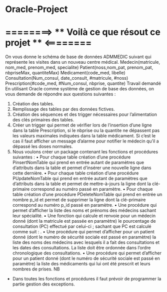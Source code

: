 # Oracle-Project

# ========> ** Voilà ce que résout ce projet ** <========


On vous donne le schéma de base de données ADMMEDIC suivant qui représente les visites dans un nouveau centre médical.
Medecin(matricule, nom_med, prenom_med, specialite)
Patient(noss,nom_pat, prenom_pat, nbpriseMax, quantiteMax)
Medicament(code_med, libelle)
Consultation(Num_consul, date_consult, #matricule, #noss)
Prescription(#code_med, #Num_consul, nbprise, quantite)
Travail demandé
En utilisant Oracle comme système de gestion de base des données, on vous demande de répondre aux questions suivantes :
1. Création des tables.
2. Remplissage des tables par des données fictives.
3. Création des séquences et des trigger nécessaires pour l’alimentation des clés primaires des tables.
4. Créer un trigger qui permet de vérifier lors de l’insertion d’une ligne dans la table Prescription, si le nbprise ou la quantite ne dépassent pas les valeurs maximales indiquées dans la table médicament. Si c’est le cas il faut afficher un message d’alarme pour notifier le médecin qu’il a dépassé les doses normales.
5. Nous voulons créer un package contenant les fonctions et procédures suivantes :
• Pour chaque table création d’une procédure PinsertNomTable qui prend en entrée autant de paramètres que d’attributs dans la table et permet d’insérer une nouvelle ligne dans cette dernière.
• Pour chaque table création d’une procédure PUpdateNomTable qui prend en entrée autant de paramètres que d’attributs dans la table et permet de mettre-à-jours la ligne dont la clé-primaire correspond au numéro passé en paramètre.
• Pour chaque table création d’une procédure PDeleteNomTable qui prend en entrée un nombre p_id et permet de supprimer la ligne dont la clé-primaire correspond au numéro p_id passé en paramètre.
• Une procédure qui permet d’afficher la liste des noms et prénoms des médecins sachant leur spécialité.
• Une fonction qui calcule et renvoie pour un médecin donné (dont la matricule est passée en paramètre) le pourcentage de consultation (PC) effectué par celui-ci ; sachant que PC est calculé comme suit : .
• Une procédure qui permet d’afficher pour un patient donné (dont le numéro de sécurité sociale est passé en paramètre) la liste des noms des médecins avec lesquels il a fait des consultations et les dates des consultations. La liste doit être ordonnée dans l’ordre chronologique des consultations.
• Une procédure qui permet d’afficher pour un patient donné (dont le numéro de sécurité sociale est passé en paramètre) la liste des médicaments qui lui ont été prescrit et leurs nombres de prises.
NB
- Dans toutes les fonctions et procédures il faut prévoir de programmer la partie gestion des exceptions.
